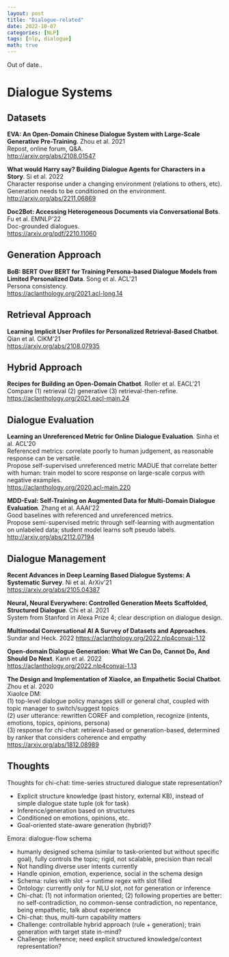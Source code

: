 ```yaml
---
layout: post
title: "Dialogue-related"
date: 2022-10-07
categories: [NLP]
tags: [nlp, dialogue]
math: true
---
```


Out of date..

# Dialogue Systems

## Datasets

**EVA: An Open-Domain Chinese Dialogue System with Large-Scale Generative Pre-Training**. Zhou et al. 2021\
Repost, online forum, Q&A.\
<http://arxiv.org/abs/2108.01547>

**What would Harry say? Building Dialogue Agents for Characters in a Story**. Si et al. 2022\
Character response under a changing environment (relations to others, etc).\
Generation needs to be conditioned on the environment.\
<http://arxiv.org/abs/2211.06869>

**Doc2Bot: Accessing Heterogeneous Documents via Conversational Bots**. Fu et al. EMNLP'22\
Doc-grounded dialogues.\
<https://arxiv.org/pdf/2210.11060>

## Generation Approach

**BoB: BERT Over BERT for Training Persona-based Dialogue Models from Limited Personalized Data**. Song et al. ACL'21\
Persona consistency.\
<https://aclanthology.org/2021.acl-long.14>

## Retrieval Approach

**Learning Implicit User Profiles for Personalized Retrieval-Based Chatbot**. Qian et al. CIKM'21\
<https://arxiv.org/abs/2108.07935>

## Hybrid Approach

**Recipes for Building an Open-Domain Chatbot**. Roller et al. EACL'21\
Compare (1) retrieval (2) generative (3) retrieval-then-refine.\
<https://aclanthology.org/2021.eacl-main.24>

## Dialogue Evaluation

**Learning an Unreferenced Metric for Online Dialogue Evaluation**. Sinha et al. ACL'20\
Referenced metrics: correlate poorly to human judgement, as reasonable response can be versatile.\
Propose self-supervised unreferenced metric MADUE that correlate better with human: train model to score response on
large-scale corpus with negative examples.\
<https://aclanthology.org/2020.acl-main.220>

**MDD-Eval: Self-Training on Augmented Data for Multi-Domain Dialogue Evaluation**. Zhang et al. AAAI'22\
Good baselines with referenced and unreferenced metrics.\
Propose semi-supervised metric through self-learning with augmentation on unlabeled data; student model learns soft
pseudo labels.\
<http://arxiv.org/abs/2112.07194>

## Dialogue Management

**Recent Advances in Deep Learning Based Dialogue Systems: A Systematic Survey**. Ni et al. ArXiv'21\
<https://arxiv.org/abs/2105.04387>

**Neural, Neural Everywhere: Controlled Generation Meets Scaffolded, Structured Dialogue**. Chi et al. 2021\
System from Stanford in Alexa Prize 4; clear description on dialogue design.

**Multimodal Conversational AI A Survey of Datasets and Approaches**. Sundar and Heck. 2022
<https://aclanthology.org/2022.nlp4convai-1.12>

**Open-domain Dialogue Generation: What We Can Do, Cannot Do, And Should Do Next**. Kann et al. 2022\
<https://aclanthology.org/2022.nlp4convai-1.13>

**The Design and Implementation of XiaoIce, an Empathetic Social Chatbot**. Zhou et al. 2020\
XiaoIce DM:\
(1) top-level dialogue policy manages skill or general chat, coupled with topic manager to switch/suggest topics\
(2) user utterance: rewritten COREF and completion, recognize (intents, emotions, topics, opinions, persona)\
(3) response for chi-chat: retrieval-based or generation-based, determined by ranker that considers coherence and empathy\
<https://arxiv.org/abs/1812.08989>

## Thoughts

Thoughts for chi-chat: time-series structured dialogue state representation?
* Explicit structure knowledge (past history, external KB), instead of simple dialogue state tuple (ok for task)
* Inference/generation based on structures
* Conditioned on emotions, opinions, etc.
* Goal-oriented state-aware generation (hybrid)?

Emora: dialogue-flow schema
* humanly designed schema (similar to task-oriented but without specific goal), fully controls the topic; rigid, not scalable, precision than recall
* Not handling diverse user intents currently
* Handle opinion, emotion, experience, social in the schema design
* Schema: rules with slot -> runtime regex with slot filled
* Ontology: currently only for NLU slot, not for generation or inference
* Chi-chat: (1) not information oriented; (2) following properties are better: no self-contradiction, no common-sense contradiction, no repentance, being empathetic, talk about experience
* Chi-chat: thus, multi-turn capability matters
* Challenge: controllable hybrid approach (rule + generation); train generation with target state in-mind?
* Challenge: inference; need explicit structured knowledge/context representation?
